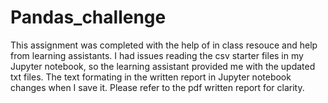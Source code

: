 # Pandas_challenge

This assignment was completed with the help of in class resouce and help from learning assistants. I had issues reading the csv starter files in my Jupyter notebook, so the learning assistant provided me with the updated txt files. 
The text formating in the written report in Jupyter notebook changes when I save it. Please refer to the pdf written report for clarity. 
